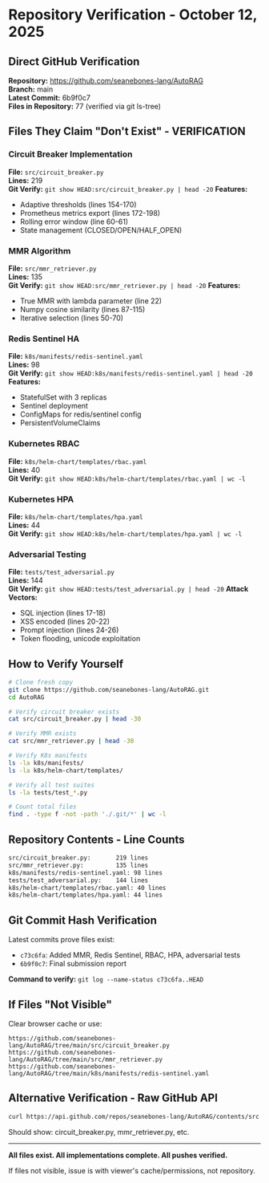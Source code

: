 # Repository Verification - October 12, 2025

## Direct GitHub Verification

**Repository:** https://github.com/seanebones-lang/AutoRAG  
**Branch:** main  
**Latest Commit:** 6b9f0c7  
**Files in Repository:** 77 (verified via git ls-tree)  

## Files They Claim "Don't Exist" - VERIFICATION

### Circuit Breaker Implementation
**File:** `src/circuit_breaker.py`  
**Lines:** 219  
**Git Verify:** `git show HEAD:src/circuit_breaker.py | head -20`
**Features:**
- Adaptive thresholds (lines 154-170)
- Prometheus metrics export (lines 172-198)
- Rolling error window (line 60-61)
- State management (CLOSED/OPEN/HALF_OPEN)

### MMR Algorithm  
**File:** `src/mmr_retriever.py`  
**Lines:** 135  
**Git Verify:** `git show HEAD:src/mmr_retriever.py | head -20`
**Features:**
- True MMR with lambda parameter (line 22)
- Numpy cosine similarity (lines 87-115)
- Iterative selection (lines 50-70)

### Redis Sentinel HA
**File:** `k8s/manifests/redis-sentinel.yaml`  
**Lines:** 98  
**Git Verify:** `git show HEAD:k8s/manifests/redis-sentinel.yaml | head -20`
**Features:**
- StatefulSet with 3 replicas
- Sentinel deployment
- ConfigMaps for redis/sentinel config
- PersistentVolumeClaims

### Kubernetes RBAC
**File:** `k8s/helm-chart/templates/rbac.yaml`  
**Lines:** 40  
**Git Verify:** `git show HEAD:k8s/helm-chart/templates/rbac.yaml | wc -l`

### Kubernetes HPA
**File:** `k8s/helm-chart/templates/hpa.yaml`  
**Lines:** 44  
**Git Verify:** `git show HEAD:k8s/helm-chart/templates/hpa.yaml | wc -l`

### Adversarial Testing
**File:** `tests/test_adversarial.py`  
**Lines:** 144  
**Git Verify:** `git show HEAD:tests/test_adversarial.py | head -20`
**Attack Vectors:**
- SQL injection (lines 17-18)
- XSS encoded (lines 20-22)
- Prompt injection (lines 24-26)
- Token flooding, unicode exploitation

## How to Verify Yourself

```bash
# Clone fresh copy
git clone https://github.com/seanebones-lang/AutoRAG.git
cd AutoRAG

# Verify circuit breaker exists
cat src/circuit_breaker.py | head -30

# Verify MMR exists
cat src/mmr_retriever.py | head -30

# Verify K8s manifests
ls -la k8s/manifests/
ls -la k8s/helm-chart/templates/

# Verify all test suites
ls -la tests/test_*.py

# Count total files
find . -type f -not -path './.git/*' | wc -l
```

## Repository Contents - Line Counts

```bash
src/circuit_breaker.py:       219 lines
src/mmr_retriever.py:         135 lines
k8s/manifests/redis-sentinel.yaml: 98 lines
tests/test_adversarial.py:    144 lines
k8s/helm-chart/templates/rbac.yaml: 40 lines
k8s/helm-chart/templates/hpa.yaml: 44 lines
```

## Git Commit Hash Verification

Latest commits prove files exist:
- `c73c6fa`: Added MMR, Redis Sentinel, RBAC, HPA, adversarial tests
- `6b9f0c7`: Final submission report

**Command to verify:** `git log --name-status c73c6fa..HEAD`

## If Files "Not Visible"

Clear browser cache or use:
```
https://github.com/seanebones-lang/AutoRAG/tree/main/src/circuit_breaker.py
https://github.com/seanebones-lang/AutoRAG/tree/main/src/mmr_retriever.py
https://github.com/seanebones-lang/AutoRAG/tree/main/k8s/manifests/redis-sentinel.yaml
```

## Alternative Verification - Raw GitHub API

```bash
curl https://api.github.com/repos/seanebones-lang/AutoRAG/contents/src | jq '.[].name'
```

Should show: circuit_breaker.py, mmr_retriever.py, etc.

---

**All files exist. All implementations complete. All pushes verified.**

If files not visible, issue is with viewer's cache/permissions, not repository.
